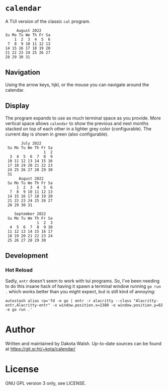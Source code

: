 # `calendar`

A TUI version of the classic `cal` program.
```
     August 2022    
Su Mo Tu We Th Fr Sa
    1  2  3  4  5  6
 7  8  9 10 11 12 13
14 15 16 17 18 19 20
21 22 23 24 25 26 27
28 29 30 31         
```

## Navigation
Using the arrow keys, hjkl, or the mouse you can navigate around the calendar.

## Display
The program expands to use as much terminal space as you provide. More vertical
space allows `calendar` to show the previous and next months stacked on top of
each other in a lighter grey color (configurable). The current day is shown in
green (also configurable).
```
       July 2022     
 Su Mo Tu We Th Fr Sa
                 1  2
  3  4  5  6  7  8  9
 10 11 12 13 14 15 16
 17 18 19 20 21 22 23
 24 25 26 27 28 29 30
 31                  
      August 2022    
 Su Mo Tu We Th Fr Sa
     1  2  3  4  5  6
  7  8  9 10 11 12 13
 14 15 16 17 18 19 20
 21 22 23 24 25 26 27
 28 29 30 31         
                     
    September 2022   
 Su Mo Tu We Th Fr Sa
              1  2  3
  4  5  6  7  8  9 10
 11 12 13 14 15 16 17
 18 19 20 21 22 23 24
 25 26 27 28 29 30
```

## Development
### Hot Reload
Sadly, `entr` doesn't seem to work with tui programs. So, I've been needing to
do this insane hack of having it spawn a terminal window running `go run .`
which works better than you might expect, but is still kind of annoying:
```
autostash alias rp='fd -e go | entr -r alacritty --class "Alacritty-entr,Alacritty-entr" -o window.position.x=1380 -o window.position.y=82 -e go run .'
```

# Author
Written and maintained by Dakota Walsh.
Up-to-date sources can be found at https://git.sr.ht/~kota/calendar/

# License
GNU GPL version 3 only, see LICENSE.
